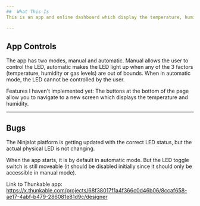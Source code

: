 ```yaml
---
##  What This Is
This is an app and online dashboard which display the temperature, humidity and gas levels of the area where the sensors are placed.

---
```

## App Controls
The app has two modes, manual and automatic. Manual allows the user to control the LED, automatic makes the LED light up when any of the 3 factors (temperature, humidity or gas levels) are out of bounds. When in automatic mode, the LED cannot be controlled by the user.

Features I haven't implemented yet:
The buttons at the bottom of the page allow you to navigate to a new screen which displays the temperature and humidity.

---
## Bugs
The NinjaIot platform is getting updated with the correct LED status, but the actual physical LED is not changing.

When the app starts, it is by default in automatic mode. But the LED toggle switch is still moveable (it should be disabled initially since it should only be accessible in manual mode).

Link to Thunkable app: https://x.thunkable.com/projects/68f38017f1a4f366c0d46b06/8ccaf658-ae17-4abf-b479-286081e81d9c/designer
